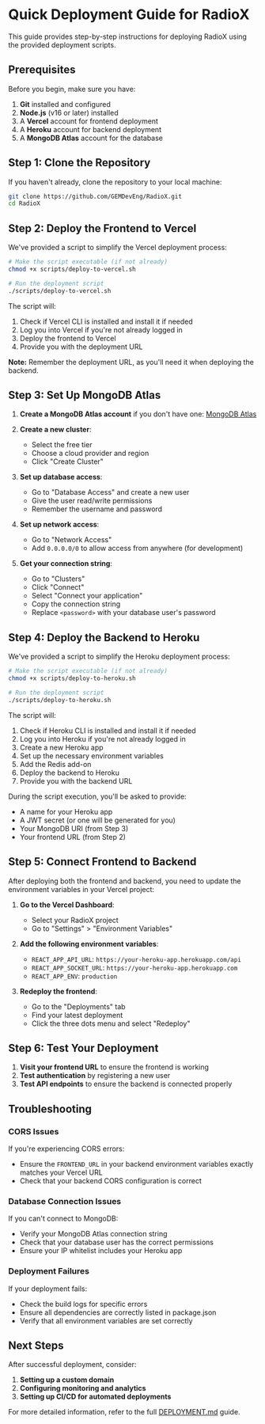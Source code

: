 # Quick Deployment Guide for RadioX

This guide provides step-by-step instructions for deploying RadioX using the provided deployment scripts.

## Prerequisites

Before you begin, make sure you have:

1. **Git** installed and configured
2. **Node.js** (v16 or later) installed
3. A **Vercel** account for frontend deployment
4. A **Heroku** account for backend deployment
5. A **MongoDB Atlas** account for the database

## Step 1: Clone the Repository

If you haven't already, clone the repository to your local machine:

```bash
git clone https://github.com/GEMDevEng/RadioX.git
cd RadioX
```

## Step 2: Deploy the Frontend to Vercel

We've provided a script to simplify the Vercel deployment process:

```bash
# Make the script executable (if not already)
chmod +x scripts/deploy-to-vercel.sh

# Run the deployment script
./scripts/deploy-to-vercel.sh
```

The script will:
1. Check if Vercel CLI is installed and install it if needed
2. Log you into Vercel if you're not already logged in
3. Deploy the frontend to Vercel
4. Provide you with the deployment URL

**Note:** Remember the deployment URL, as you'll need it when deploying the backend.

## Step 3: Set Up MongoDB Atlas

1. **Create a MongoDB Atlas account** if you don't have one: [MongoDB Atlas](https://www.mongodb.com/cloud/atlas)

2. **Create a new cluster**:
   - Select the free tier
   - Choose a cloud provider and region
   - Click "Create Cluster"

3. **Set up database access**:
   - Go to "Database Access" and create a new user
   - Give the user read/write permissions
   - Remember the username and password

4. **Set up network access**:
   - Go to "Network Access"
   - Add `0.0.0.0/0` to allow access from anywhere (for development)

5. **Get your connection string**:
   - Go to "Clusters"
   - Click "Connect"
   - Select "Connect your application"
   - Copy the connection string
   - Replace `<password>` with your database user's password

## Step 4: Deploy the Backend to Heroku

We've provided a script to simplify the Heroku deployment process:

```bash
# Make the script executable (if not already)
chmod +x scripts/deploy-to-heroku.sh

# Run the deployment script
./scripts/deploy-to-heroku.sh
```

The script will:
1. Check if Heroku CLI is installed and install it if needed
2. Log you into Heroku if you're not already logged in
3. Create a new Heroku app
4. Set up the necessary environment variables
5. Add the Redis add-on
6. Deploy the backend to Heroku
7. Provide you with the backend URL

During the script execution, you'll be asked to provide:
- A name for your Heroku app
- A JWT secret (or one will be generated for you)
- Your MongoDB URI (from Step 3)
- Your frontend URL (from Step 2)

## Step 5: Connect Frontend to Backend

After deploying both the frontend and backend, you need to update the environment variables in your Vercel project:

1. **Go to the Vercel Dashboard**:
   - Select your RadioX project
   - Go to "Settings" > "Environment Variables"

2. **Add the following environment variables**:
   - `REACT_APP_API_URL`: `https://your-heroku-app.herokuapp.com/api`
   - `REACT_APP_SOCKET_URL`: `https://your-heroku-app.herokuapp.com`
   - `REACT_APP_ENV`: `production`

3. **Redeploy the frontend**:
   - Go to the "Deployments" tab
   - Find your latest deployment
   - Click the three dots menu and select "Redeploy"

## Step 6: Test Your Deployment

1. **Visit your frontend URL** to ensure the frontend is working
2. **Test authentication** by registering a new user
3. **Test API endpoints** to ensure the backend is connected properly

## Troubleshooting

### CORS Issues
If you're experiencing CORS errors:
- Ensure the `FRONTEND_URL` in your backend environment variables exactly matches your Vercel URL
- Check that your backend CORS configuration is correct

### Database Connection Issues
If you can't connect to MongoDB:
- Verify your MongoDB Atlas connection string
- Check that your database user has the correct permissions
- Ensure your IP whitelist includes your Heroku app

### Deployment Failures
If your deployment fails:
- Check the build logs for specific errors
- Ensure all dependencies are correctly listed in package.json
- Verify that all environment variables are set correctly

## Next Steps

After successful deployment, consider:

1. **Setting up a custom domain**
2. **Configuring monitoring and analytics**
3. **Setting up CI/CD for automated deployments**

For more detailed information, refer to the full [DEPLOYMENT.md](DEPLOYMENT.md) guide.
